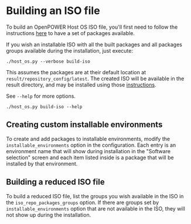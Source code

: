 # Building an ISO file

To build an OpenPOWER Host OS ISO file, you'll first need to follow the
instructions [here](README) to have a set of packages available.

If you wish an installable ISO with all the built packages and all packages
groups available during the installation, just execute:

```
./host_os.py --verbose build-iso
```

This assumes the packages are at their default location at
`result/repository_config/latest`. The created ISO will be available in the
result directory, and may be installed using those
[instructions](install_packages.md#installation-using-iso-file).

See `--help` for more options.

```
./host_os.py build-iso --help
```


## Creating custom installable environments

To create and add packages to installable environments, modify the
`installable_environments` option in the configuration. Each entry is an
environment name that will show during installation in the "Software selection"
screen and each item listed inside is a package that will be installed by that
environment.


## Building a reduced ISO file

To build a reduced ISO file, list the groups you wish available in the ISO in
the `iso_repo_packages_groups` option. If there are groups set by
`installable_environments` option that are not available in the ISO, they
will not show up during the installation.
